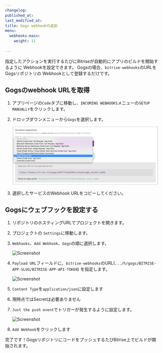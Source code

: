 ```yaml
---
changelog:
published_at:
last_modified_at:
title: Gogs webhookの追加
menu:
  webhooks-main:
    weight: 11

---
```

指定したアクションを実行するたびにBitriseが自動的にアプリのビルドを開始するように Webhookを設定できます。 Gogsの場合、`bitrise-webhooks`のURLをGogsリポジトリの Webhookとして登録するだけです。

## Gogsのwebhook URLを取得

1. アプリページの`Code`タブに移動し、`INCOMING WEBHOOKS`メニューの`SETUP MANUALLY`をクリックします。
2. ドロップダウンメニューから`Gogs`を選択します。

   ![Screenshot](/img/bitrise-gogs-webhook.png)
3. 選択したサービスのWebhook URLをコピーしてください。

## Gogsにウェブフックを設定する

1. リポジトリのホスティングURLでプロジェクトを開きます。
2. プロジェクトの `Settings`に移動します。
3. `Webhooks`、`Add Webhook`、`Gogs`の順に選択します。

   ![Screenshot](/img/webhooks/gogs-webhook-select.png)
4. `Payload URL`フィールドに、`bitrise-webhooks`のURL(`.../h/gogs/BITRISE-APP-SLUG/BITRISE-APP-API-TOKEN`) を指定します。

   ![Screenshot](/img/webhooks/add-webhook-gogs.png)
5. `Content Type`を`application/json`に設定します
6. 現時点ではSecretは必要ありません
7. `Just the push event`でトリガーが発生するように設定します。

   ![Screenshot](/img/webhooks/gogs-webhook-triggered.png)
8. `Add Webhook`をクリックします

完了です！GogsリポジトリにコードをプッシュするたびBitrise上でビルドが開始されます。